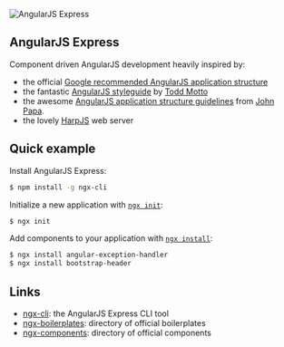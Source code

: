 ![AngularJS Express](http://i.imgur.com/nTj9QgN.png)

## AngularJS Express

Component driven AngularJS development heavily inspired by:

- the official [Google recommended AngularJS application structure](https://docs.google.com/document/d/1XXMvReO8-Awi1EZXAXS4PzDzdNvV6pGcuaF4Q9821Es/pub)
- the fantastic [AngularJS styleguide](https://github.com/toddmotto/angularjs-styleguide) by [Todd Motto](http://toddmotto.com/)
- the awesome [AngularJS application structure guidelines](https://github.com/johnpapa/angularjs-styleguide) from [John Papa](http://www.johnpapa.net/).
- the lovely [HarpJS](http://harpjs.com) web server

## Quick example

Install AngularJS Express:

```bash
$ npm install -g ngx-cli
```

Initialize a new application with [`ngx init`](https://github.com/angular-express/ngx-cli):

```bash
$ ngx init
```

Add components to your application with [`ngx install`](https://github.com/angular-express/ngx-cli):

```bash
$ ngx install angular-exception-handler
$ ngx install bootstrap-header
```

## Links

- [ngx-cli](https://github.com/angular-express/ngx-cli): the AngularJS Express CLI tool
- [ngx-boilerplates](https://github.com/ngx-boilerplates): directory of official boilerplates 
- [ngx-components](https://github.com/ngx-components): directory of official components 